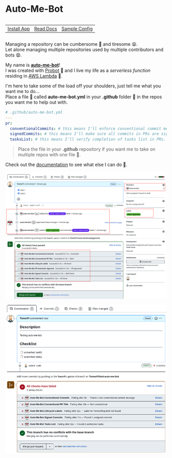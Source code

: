 <!-- markdownlint-disable MD033 -->
<h1><b>Auto-Me-Bot</b></h1>
<p align="left">
  <table align="left">
    <td align="left"><a href=https://github.com/apps/auto-me-bot target="blank">Install App</a></td>
    <td align="left"><a href="https://auto-me-bot.tomfi.info/" target="blank">Read Docs</a></td>
    <td align="left"><a href="https://github.com/TomerFi/auto-me-bot/blob/main/.github/auto-me-bot.yml" target="blank">Sample Config</a></td>
  </table>
</p></br></br></br>

Managing a repository can be cumbersome :construction_worker: and tiresome :tired_face:.</br>
Let alone managing multiple repositories used by multiple contributors and bots :anguished:.</br>

My name is [**auto-me-bot**][1]!</br>
I was created with [Probot][2] :robot: and I live my life
as a _serverless function_ residing in [AWS Lambda][3] :floppy_disk:.</br>

I'm here to take some of the load off your shoulders, just tell me what you want me to do...</br>
Place a file :memo: called **auto-me-bot.yml** in your **.github** folder :file_folder: in the repos you want me to help out with.</br>

```yaml
# .github/auto-me-bot.yml
---
pr:
  conventionalCommits: # this means I'll enforce conventional commit messages in PRs.
  signedCommits: # this means I'll make sure all commits in PRs are signed with the 'Signed-off-by' trailer.
  tasksList: # this means I'll verify completion of tasks list in PRs.
```

> Place the file in your **.github** repository if you want me to take on multiple repos with one file :muscle:.

Check out the [documentation][0] to see what else I can do :call_me_hand:.

[![all-handlers-success]][0]

[![all-handlers-fail]][0]

<!-- REAL LINKS -->
[0]: https://auto-me-bot.tomfi.info/
[1]: https://github.com/apps/auto-me-bot
[2]: https://probot.github.io/
[3]: https://aws.amazon.com/lambda/
<!-- IMAGE LINKS -->
[all-handlers-fail]: https://raw.githubusercontent.com/TomerFi/auto-me-bot/main/docs/img/all-handlers-fail.png
[all-handlers-success]: https://raw.githubusercontent.com/TomerFi/auto-me-bot/main/docs/img/all-handlers-success.png
